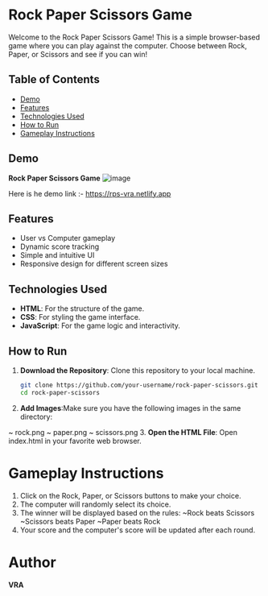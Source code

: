 # Rock Paper Scissors Game

Welcome to the Rock Paper Scissors Game! This is a simple browser-based game where you can play against the computer. Choose between Rock, Paper, or Scissors and see if you can win!

## Table of Contents

- [Demo](#demo)
- [Features](#features)
- [Technologies Used](#technologies-used)
- [How to Run](#how-to-run)
- [Gameplay Instructions](#gameplay-instructions)

## Demo

**Rock Paper Scissors Game**
![image](https://github.com/user-attachments/assets/15a2d171-88f2-4e6c-8a78-40cdb44ac172)

Here is he demo link :- https://rps-vra.netlify.app

## Features

- User vs Computer gameplay
- Dynamic score tracking
- Simple and intuitive UI
- Responsive design for different screen sizes

## Technologies Used

- **HTML**: For the structure of the game.
- **CSS**: For styling the game interface.
- **JavaScript**: For the game logic and interactivity.

## How to Run

1. **Download the Repository**: Clone this repository to your local machine.
   ```bash
   git clone https://github.com/your-username/rock-paper-scissors.git
   cd rock-paper-scissors
2. **Add Images**:Make sure you have the following images in the same directory:

~ rock.png
~ paper.png
~ scissors.png
3. **Open the HTML File**: Open index.html in your favorite web browser.


# Gameplay Instructions
1. Click on the Rock, Paper, or Scissors buttons to make your choice.
2. The computer will randomly select its choice.
3. The winner will be displayed based on the rules:
    ~Rock beats Scissors
    ~Scissors beats Paper
    ~Paper beats Rock
4. Your score and the computer's score will be updated after each round.

# Author
**VRA**
